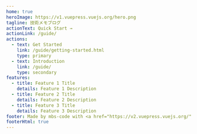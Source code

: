 ```yaml
---
home: true
heroImage: https://v1.vuepress.vuejs.org/hero.png
tagline: 技術メモブログ
actionText: Quick Start →
actionLink: /guide/
actions:
  - text: Get Started
    link: /guide/getting-started.html
    type: primary
  - text: Introduction
    link: /guide/
    type: secondary
features:
  - title: Feature 1 Title
    details: Feature 1 Description
  - title: Feature 2 Title
    details: Feature 2 Description
  - title: Feature 3 Title
    details: Feature 3 Description
footer: Made by mbs-code with <a href="https://v2.vuepress.vuejs.org/" target="_blank">❤️</a>
footerHtml: true
---
```

